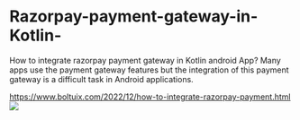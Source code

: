 # Razorpay-payment-gateway-in-Kotlin-
How to integrate razorpay payment gateway in Kotlin android App? Many apps use the payment gateway features but the integration of this payment gateway is a difficult task in Android applications. 

https://www.boltuix.com/2022/12/how-to-integrate-razorpay-payment.html
<img border="0" data-original-height="720" data-original-width="1280" src="https://blogger.googleusercontent.com/img/b/R29vZ2xl/AVvXsEgaEeeQrdy-E4r9XUpYBqL1MeDcas2Pfpj7deTPrnw3oIrfuea4v5FYz-UAZiXcYrI2eiKh-XTSde9D95iX09m1s_85TcSkxUNh51lp6ti6DpevCnYAcs8K8SXBQAjv9wwROYyBRNJRotedPRKauUvOnd4pyxdr0jupaVrNbfjmIGxSQm52bpYHzyLR/s16000/razerpay.jpg">